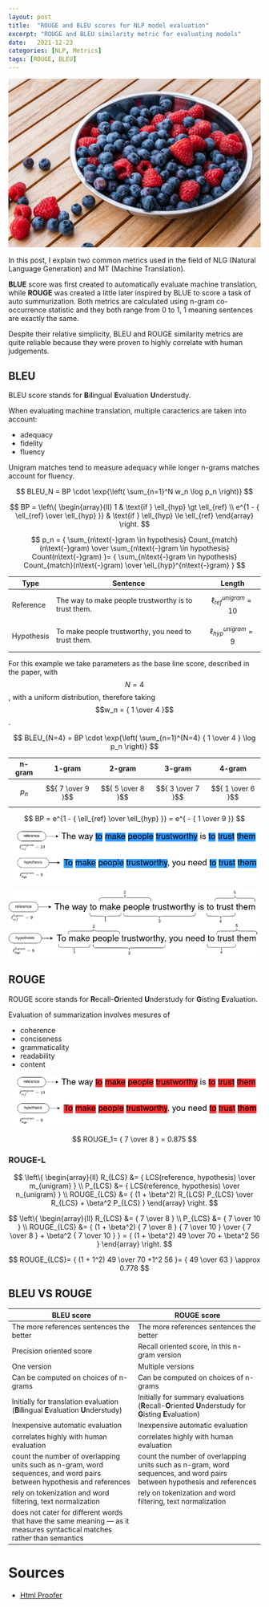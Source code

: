 ```yaml
---
layout: post
title:  "ROUGE and BLEU scores for NLP model evaluation"
excerpt: "ROUGE and BLEU similarity metric for evaluating models"
date:   2021-12-23
categories: [NLP, Metrics]
tags: [ROUGE, BLEU]
---
```


![Blueberries and raspberries](/assets/2021-12-23/blueberries-raspberries.jpg)

In this post, I explain two common metrics used in the field of NLG (Natural Language Generation) and MT (Machine Translation).

**BLUE** score was first created to automatically evaluate machine translation, while **ROUGE** was created a little later inspired by BLUE to score a task of auto summurization.
Both metrics are calculated using n-gram co-occurrence statistic and they both range from 0 to 1, 1 meaning sentences are exactly the same.

Despite their relative simplicity, BLEU and ROUGE similarity metrics are quite reliable because they were proven to highly correlate with human judgements.

## BLEU
BLEU score stands for **B**i**l**ingual **E**valuation **U**nderstudy.

When evaluating machine translation, multiple caracterics are taken into account:
* adequacy
* fidelity
* fluency

Unigram matches tend to measure adequacy while longer n-grams matches account for fluency.

$$
BLEU_N =
BP \cdot
\exp{\left(
    \sum_{n=1}^N w_n \log p_n
\right)}
$$

$$
BP = 
    \left\{
        \begin{array}{ll}
            1 & \text{if } \ell_{hyp} \gt \ell_{ref} \\
            e^{1 - { \ell_{ref} \over \ell_{hyp} }} & \text{if } \ell_{hyp} \le \ell_{ref}
        \end{array}
    \right.
$$

$$
p_n =
{
    \sum_{n\text{-}gram \in hypothesis}
Count_{match}(n\text{-}gram)
    \over
    \sum_{n\text{-}gram \in hypothesis} Count(n\text{-}gram)
}=
{
    \sum_{n\text{-}gram \in hypothesis} Count_{match}(n\text{-}gram)
    \over
    \ell_{hyp}^{n\text{-}gram}
}
$$

| Type | Sentence | Length |
|--|--|--|
| Reference | The way to make people trustworthy is to trust them. | $$\ell_{ref}^{unigram} = 10$$ |
| Hypothesis | To make people trustworthy, you need to trust them. | $$\ell_{hyp}^{unigram} = 9$$ |

For this example we take parameters as the base line score, described in the paper, with $$ N = 4 $$, with a uniform distribution, therefore taking $$w_n = { 1 \over 4 }$$.


$$
BLEU_{N=4} =
BP \cdot
\exp{\left(
    \sum_{n=1}^{N=4} { 1 \over 4 } \log p_n
\right)}
$$

| n-gram | 1-gram | 2-gram | 3-gram | 4-gram |
|--|:--:|:--:|:--:|:--:|
| $$p_n$$ | $${ 7 \over 9 }$$ | $${ 5 \over 8 }$$ | $${ 3 \over 7 }$$ | $${ 1 \over 6 }$$ |

$$
BP = e^{1 - { \ell_{ref} \over \ell_{hyp} }} = e^{ - { 1 \over 9 }}
$$

![Bleu score unigrams](/assets/2021-12-23/bleu-unigrams.png)

![Bleu score bigrams](/assets/2021-12-23/bleu-bigrams.png)

## ROUGE
ROUGE score stands for **R**ecall-**O**riented **U**nderstudy for **G**isting **E**valuation.

Evaluation of summarization involves mesures of
* coherence
* conciseness
* grammaticality
* readability
* content

![Rouge-1 score unigrams](/assets/2021-12-23/rouge-unigrams.png)

$$
ROUGE_1=
{
    7 \over 8
} = 0.875
$$

### ROUGE-L


$$
\left\{
    \begin{array}{ll}
        R_{LCS} &= 
        {
            LCS(reference, hypothesis)
            \over
            m_{unigram}
        } \\
        P_{LCS} &=
        {
            LCS(reference, hypothesis)
            \over
            n_{unigram}
        } \\
        ROUGE_{LCS} &=
        { 
            (1 + \beta^2) R_{LCS} P_{LCS}
            \over
            R_{LCS} + \beta^2 P_{LCS}
        }
    \end{array}
\right.
$$


$$
\left\{
    \begin{array}{ll}
        R_{LCS} &= { 7 \over 8 } \\
        P_{LCS} &= { 7 \over 10 } \\
        ROUGE_{LCS} &=
        {
            (1 + \beta^2)  { 7 \over 8 } { 7 \over 10 }
            \over
            { 7 \over 8 } + \beta^2 { 7 \over 10 }
        } =
        {
            (1 + \beta^2) 49
            \over
            70 + \beta^2 56
        }
    \end{array}
\right.
$$

$$
ROUGE_{LCS}=
{
    (1 + 1^2)  49 \over  70 +1^2 56
}= 
{ 
    49 \over 63 
}
\approx 0.778
$$

## BLEU VS ROUGE

| BLEU score | ROUGE score |
|---|---|
| The more references sentences the better | The more references sentences the better |
| Precision oriented score | Recall oriented score, in this n-gram version |
| One version | Multiple versions |
| Can be computed on choices of n-grams | Can be computed on choices of n-grams |
| Initially for translation evaluation (**B**i**l**ingual **E**valuation **U**nderstudy) | Initially for summary evaluations (**R**ecall-**O**riented **U**nderstudy for **G**isting **E**valuation) |
| Inexpensive automatic evaluation | Inexpensive automatic evaluation |
| correlates highly with human evaluation | correlates highly with human evaluation |
| count the number of overlapping units such as n-gram, word sequences, and word pairs between hypothesis and references | count the number of overlapping units such as n-gram, word sequences, and word pairs between hypothesis and references |
| rely on tokenization and word filtering, text normalization | rely on tokenization and word filtering, text normalization  |
| does not cater for different words that have the same meaning — as it measures syntactical matches rather than semantics | |

# Sources
* [Html Proofer](https://www.supertechcrew.com/jekyll-check-for-broken-links/)